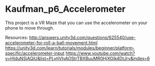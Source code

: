 # Kaufman_p6_Accelerometer

This project is a VR Maze that you can use the accelerometer on your phone to move through.

Resources:
http://answers.unity3d.com/questions/625540/use-accelerometer-for-roll-a-ball-movement.html
https://unity3d.com/learn/tutorials/modules/beginner/platform-specific/accelerometer-input
https://www.youtube.com/watch?v=HIduNSjAQjU&list=PLytjVIyAOStrTBXBuuMR0HjXGIk4DtJrv&index=6

